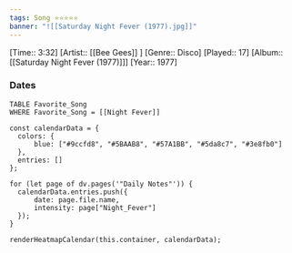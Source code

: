```yaml
---
tags: Song ⭐⭐⭐⭐⭐ 
banner: "![[Saturday Night Fever (1977).jpg]]"
---
```

[Time:: 3:32]
[Artist:: [[Bee Gees]] ]
[Genre:: Disco]
[Played:: 17]
[Album:: [[Saturday Night Fever (1977)]]]
[Year:: 1977]
### Dates
````dataview
TABLE Favorite_Song
WHERE Favorite_Song = [[Night Fever]]
````

  ```dataviewjs
const calendarData = { 
	colors: { 
		blue: ["#9ccfd8", "#5BAAB8", "#57A1BB", "#5da8c7", "#3e8fb0"] 
	}, 
	entries: [] 
}; 

for (let page of dv.pages('"Daily Notes"')) { 
	calendarData.entries.push({ 
		date: page.file.name, 
		intensity: page["Night_Fever"]
	}); 
} 

renderHeatmapCalendar(this.container, calendarData);
```
